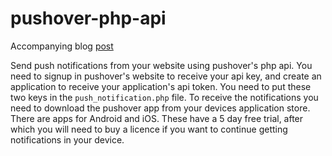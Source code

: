 pushover-php-api
================
Accompanying blog [post](http://karagiorgis.info/blog/php/receive-push-notifications-website/ "Blog Post")

Send push notifications from your website using pushover's php api. You need to signup in pushover's website to receive your api key, and create an application to receive your application's api token. You need to put these two keys in the `push_notification.php` file. To receive the notifications you need to download the pushover app from your devices application store. There are apps for Android and iOS. These have a 5 day free trial, after which you will need to buy a licence if you want to continue getting notifications in your device.
